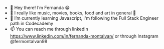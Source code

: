 - 👋 Hey there! I’m Fernanda 😁
- 👀 I really like music, movies, books, food and art in general 🥰
- 🌱 I’m currently learning Javascript, I'm following the Full Stack Engineer path in Codecademy
- 📫 You can reach me through linkedIn https://www.linkedin.com/in/fernanda-montalvan/ or through Instagram @fermontalvan98
